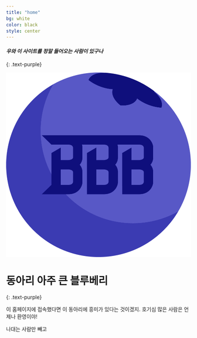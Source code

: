 ```yaml
---
title: "home"
bg: white
color: black
style: center
---
```


#### *우와 이 사이트를 정말 들어오는 사람이 있구나*
{: .text-purple}

![BigBlueBerry](/img/bbb.png)

# 동아리 **아주 큰 블루베리**
{: .text-purple}

이 홈페이지에 접속했다면 이 동아리에 흥미가 있다는 것이겠지. 호기심 많은 사람은 언제나 환영이야!

나대는 사람만 빼고